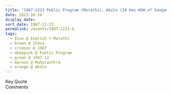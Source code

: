 ```yaml
---
title: "1987-1223 Public Program (Marathi), Akole (24 kms WSW of Sangamner), Maharashtra, India"
date: 2023-10-24
display_date: 
sort_date: 1987-12-23
permalink: /events/1987-1223-b
tags:
  - blue @ English + Marathi
  - brown @ India
  - crimson @ 1987
  - deeppink @ Public Program
  - green @ 1987-12
  - maroon @ Maharashtra
  - orange @ Akole
---
```


<wave-list>
  <list-title color="green" width="75">Key Quote</list-title>
  <list-item color="BlanchedAlmond"  width="200"></list-item>
  <list-item color="Lavender"></list-item>
  <list-item color="BlanchedAlmond"></list-item>
</wave-list>

<br>

<wave-list>
  <list-title color="green" width="75">Comments</list-title>
  <list-item color="BlanchedAlmond"  width="200"></list-item>
  <list-item color="Lavender"></list-item>
  <list-item color="BlanchedAlmond"></list-item>
</wave-list>